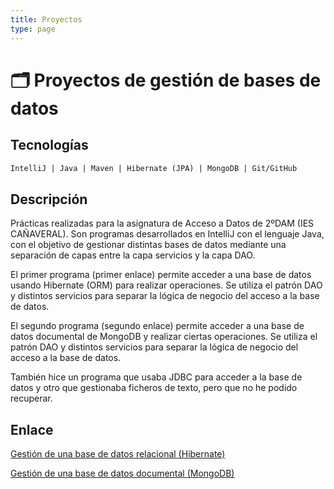 ```yaml
---
title: Proyectos
type: page
---
```


# :card_index_dividers: Proyectos de gestión de bases de datos

## Tecnologías

```markdown
IntelliJ | Java | Maven | Hibernate (JPA) | MongoDB | Git/GitHub
```

## Descripción

Prácticas realizadas para la asignatura de Acceso a Datos de 2ºDAM (IES CAÑAVERAL). Son programas desarrollados en IntelliJ con el lenguaje Java, con el objetivo de gestionar distintas bases de datos mediante una separación de capas entre la capa servicios y la capa DAO.

El primer programa (primer enlace) permite acceder a una base de datos usando Hibernate (ORM) para realizar operaciones. Se utiliza el patrón DAO y distintos servicios para separar la lógica de negocio del acceso a la base de datos.

El segundo programa (segundo enlace) permite acceder a una base de datos documental de MongoDB y realizar ciertas operaciones. Se utiliza el patrón DAO y distintos servicios para separar la lógica de negocio del acceso a la base de datos.

También hice un programa que usaba JDBC para acceder a la base de datos y otro que gestionaba ficheros de texto, pero que no he podido recuperar. 

## Enlace

[Gestión de una base de datos relacional (Hibernate)](https://github.com/carloszuilavila/Hibernate-AccesoADatos-2DAM)

[Gestión de una base de datos documental (MongoDB)](https://github.com/carloszuilavila/MongoDB-AccesoADatos-2DAM)

